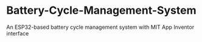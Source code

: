 # Battery-Cycle-Management-System
An ESP32-based battery cycle management system with MIT App Inventor interface

